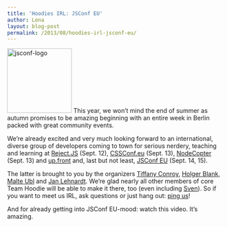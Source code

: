 ```yaml
---
title: 'Hoodies IRL: JSConf EU'
author: Lena
layout: blog-post
permalink: /2013/08/hoodies-irl-jsconf-eu/
---
```

<img class="wp-image-394 alignleft" alt="jsconf-logo" src="http://blog.hood.ie/wp-content/uploads/2013/08/jsconf-logo-300x300.png" width="150" height="150" />
This year, we won&#8217;t mind the end of summer as autumn promises to be amazing beginning with an entire week in Berlin packed with great community events.

We&#8217;re already excited and very much looking forward to an international, diverse group of developers coming to town for serious nerdery, teaching and learning at [Reject.JS][1] (Sept. 12), [CSSConf.eu][2] (Sept. 13), [NodeCopter][3] (Sept. 13) and [up.front][4] and, last but not least, [JSConf EU][5] (Sept. 14, 15).

The latter is brought to you by the organizers [Tiffany Conroy][6], [Holger Blank][7], [Malte Ubl][8] and [Jan Lehnardt][9]. We&#8217;re glad nearly all other members of core Team Hoodie will be able to make it there, too (even including [Sven][10]). So if you want to meet us IRL, ask questions or just hang out: [ping us][11]!

And for already getting into JSConf EU-mood: watch this video. It&#8217;s amazing.

 [1]: http://rejectjs.org/
 [2]: http://2013.cssconf.eu/
 [3]: http://nodecopter.com/
 [4]: http://up.front.ug/
 [5]: http://2013.jsconf.eu/
 [6]: https://twitter.com/theophani
 [7]: https://twitter.com/hblank
 [8]: https://twitter.com/cramforce
 [9]: http://twitter.com/janl
 [10]: http://twitter.com/svenlito
 [11]: http://twitter.com/hoodiehq